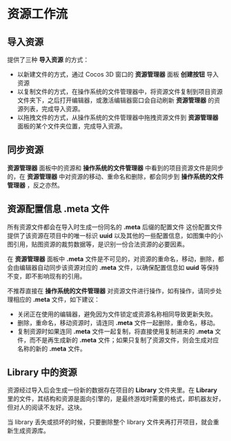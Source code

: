 # 资源工作流

## 导入资源

提供了三种 **导入资源** 的方式：

 - 以新建文件的方式，通过 Cocos 3D 窗口的 **资源管理器** 面板 **创建按钮** 导入资源
 - 以复制文件的方式，在操作系统的文件管理器中，将资源文件复制到项目资源文件夹下，之后打开编辑器，或激活编辑器窗口会自动刷新 **资源管理器** 的资源列表，完成导入资源。
 - 以拖拽文件的方式，从操作系统的文件管理器中拖拽资源文件到 **资源管理器** 面板的某个文件夹位置，完成导入资源。

## 同步资源

 **资源管理器** 面板中的资源和 **操作系统的文件管理器** 中看到的项目资源文件是同步的，在 **资源管理器** 中对资源的移动、重命名和删除，都会同步到 **操作系统的文件管理器** ，反之亦然。

## 资源配置信息 .meta 文件

所有资源文件都会在导入时生成一份同名的 **.meta** 后缀的配置文件 这份配置文件提供了该资源在项目中的唯一标识 **uuid** 以及其他的一些配置信息，如图集中的小图引用，贴图资源的裁剪数据等，是识别一份合法资源的必要因素。

在 **资源管理器** 面板中 **.meta** 文件是不可见的，对资源的重命名，移动，删除，都会由编辑器自动同步该资源对应的 **.meta** 文件，以确保配置信息如 **uuid** 等保持不变，即不影响现有的引用。

不推荐直接在 **操作系统的文件管理器** 对资源文件进行操作，如有操作，请同步处理相应的 **.meta** 文件，如下建议：

- 关闭正在使用的编辑器，避免因为文件锁定或资源名称相同导致更新失败。
- 删除，重命名，移动资源时，请连同 **.meta** 文件一起删除，重命名，移动。
- 复制资源时如果连同 **.meta** 文件一起复制，将直接使用复制进来的 **.meta** 文件，而不是再生成新的  **.meta** 文件；如果只复制了资源文件，则会生成对应名称的新的  **.meta** 文件。

## Library 中的资源

资源经过导入后会生成一份新的数据存在项目的 **Library** 文件夹里。在 **Library** 里的文件，其结构和资源是面向引擎的，是最终游戏时需要的格式，即机器友好，但对人的阅读不友好。这块。

当 library 丢失或损坏的时候，只要删除整个 library 文件夹再打开项目，就会重新生成资源库。


